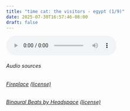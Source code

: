 ```yaml
---
title: "time cat: the visitors - egypt (1/9)"
date: 2025-07-30T16:57:46-08:00
draft: false
---
```

<audio controls>
  <source src="/audio/timecat01.mp3" type="audio/mp3">
  Your browser does not support the audio element.
</audio>

###### Audio sources
###### [Fireplace](https://www.youtube.com/watch?v=cdKop6aixVE) [(license)](https://creativecommons.org/licenses/by-nc-sa/4.0/)<br>
###### [Binaural Beats by Headspace](https://my.headspace.com/modes/meditate/topic/210) [(license)](https://www.copyright.gov/title17/92chap1.html#107)



